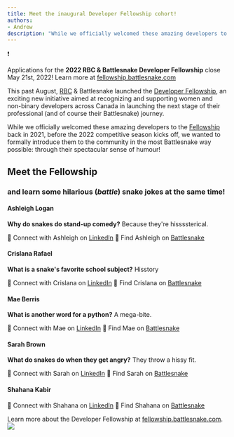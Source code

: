 ```yaml
---
title: Meet the inaugural Developer Fellowship cohort!
authors:
- Andrew
description: "While we officially welcomed these amazing developers to the Fellowship back in 2021, before the 2022 competitive season kicks off, we wanted to formally introduce them to the community in the most Battlesnake way possible: through their spectacular sense of humour!"
---
```


❗

Applications for the **2022 RBC & Battlesnake Developer Fellowship** close May 21st, 2022! Learn more at [fellowship.battlesnake.com](https://fellowship.battlesnake.com)

This past August, [RBC](http://jobs.rbc.com/tech) & Battlesnake launched the [Developer Fellowship](https://fellowship.battlesnake.com), an exciting new initiative aimed at recognizing and supporting women and non-binary developers across Canada in launching the next stage of their professional (and of course their Battlesnake) journey.

While we officially welcomed these amazing developers to the [Fellowship ](https://fellowship.battlesnake.com)back in 2021, before the 2022 competitive season kicks off, we wanted to formally introduce them to the community in the most Battlesnake way possible: through their spectacular sense of humour!

## Meet the Fellowship

### and learn some hilarious (*battle*) snake jokes at the same time!

#### Ashleigh Logan

**Why do snakes do stand-up comedy?** Because they're hissssterical.

💬 Connect with Ashleigh on [LinkedIn](https://www.linkedin.com/in/ashleigh-logan/)
🐍 Find Ashleigh on [Battlesnake](https://play.battlesnake.com/u/aal704/)

#### Crislana Rafael

**What is a snake's favorite school subject?** Hisstory

💬 Connect with Crislana on [LinkedIn](https://www.linkedin.com/in/crislana-rafael/)
🐍 Find Crislana on [Battlesnake](https://play.battlesnake.com/u/crislanarafael/)

#### Mae Berris

**What is another word for a python?** A mega-bite.

💬 Connect with Mae on [LinkedIn](https://www.linkedin.com/in/mae-berris/)
🐍 Find Mae on [Battlesnake](https://play.battlesnake.com/u/maeberris/)

#### Sarah Brown

**What do snakes do when they get angry?** They throw a hissy fit.

💬 Connect with Sarah on [LinkedIn](https://www.linkedin.com/in/thesbro/)
🐍 Find Sarah on [Battlesnake](https://play.battlesnake.com/u/sugarandsalt/)

#### Shahana Kabir

💬 Connect with Shahana on [LinkedIn](https://www.linkedin.com/in/shahana-kabir/)
🐍 Find Shahana on [Battlesnake](https://play.battlesnake.com/u/shahana/)

Learn more about the Developer Fellowship at [fellowship.battlesnake.com](https://fellowship.battlesnake.com).
[![](./img/RBC-Fellowship-Social-Media-Covers_Twitter-Cover-RBC-Logo-CTA.png)](https://fellowship.battlesnake.com)
